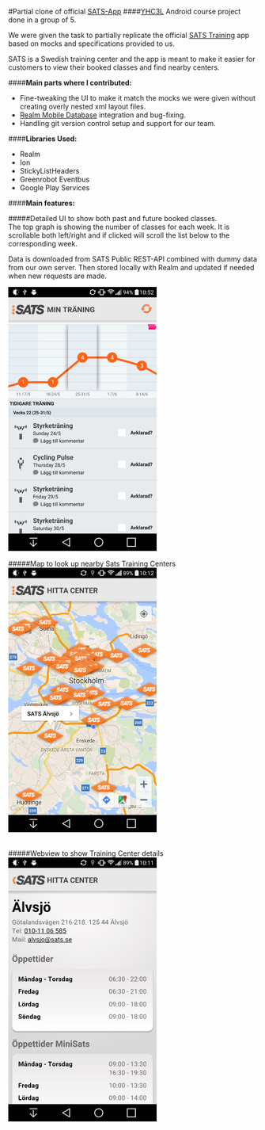 #Partial clone of official [SATS-App](https://play.google.com/store/apps/details?id=com.sats.sats)
####[YHC3L](http://yhc3l.se) Android course project done in a group of 5.

We were given the task to partially replicate the official [SATS Training](https://play.google.com/store/apps/details?id=com.sats.sats) app based on mocks and specifications provided to us.

SATS is a Swedish training center and the app is meant to make it easier for customers to view their booked classes and find nearby centers.

####**Main parts where I contributed:**
* Fine-tweaking the UI to make it match the mocks we were given without creating overly nested xml layout files.
* [Realm Mobile Database](http://www.realm.io) integration and bug-fixing.
* Handling git version control setup and support for our team.


####**Libraries Used:**
* Realm
* Ion
* StickyListHeaders
* Greenrobot Eventbus
* Google Play Services

####**Main features:**

#####Detailed UI to show both past and future booked classes.  
The top graph is showing the number of classes for each week. It is scrollable both left/right and if clicked will scroll the list below to the corresponding week.  

Data is downloaded from SATS Public REST-API combined with dummy data from our own server. Then stored locally with Realm and updated if needed when new requests are made.


<img src="screenshots/sats_main.jpg" width="300"/>  
<br />


#####Map to look up nearby Sats Training Centers
<img src="screenshots/sats_center_map.jpg" width="300"/>  
<br />


#####Webview to show Training Center details
<img src="screenshots/sats_center_webview.jpg" width="300"/>

